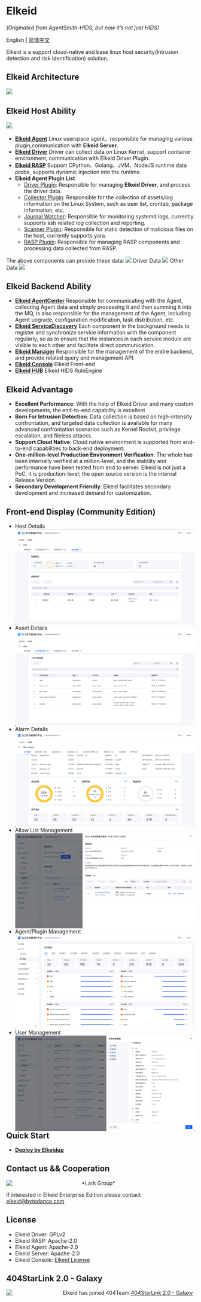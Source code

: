 # Elkeid

*(Originated from AgentSmith-HIDS, but now it’s not just HIDS)*

English | [简体中文](README-zh_CN.md)

Elkeid is a support cloud-native and base linux host security(Intrusion detection and risk identification) solution.

## Elkeid Architecture

<img src="server/docs/server.png"/>

##  Elkeid Host Ability
<img src="png/Ability_1.png"/>

* **[Elkeid Agent](agent)** Linux userspace agent，responsible for managing various plugin,communication with **Elkeid Server**.
* **[Elkeid Driver](driver)** Driver can collect data on Linux Kernel, support container environment, communication with Elkeid Driver Plugin.
* **[Elkeid RASP](rasp)** Support CPython、Golang、JVM、NodeJS runtime data probe, supports dynamic injection into the runtime.
* **Elkeid Agent Plugin List**
    * [Driver Plugin](https://github.com/bytedance/Elkeid/tree/main/plugins/driver): Responsible for managing **Elkeid Driver**, and process the driver data.
    * [Collector Plugin](https://github.com/bytedance/Elkeid/tree/main/plugins/collector): Responsible for the collection of assets/log information on the Linux System, such as user list, crontab, package information, etc.
    * [Journal Watcher](https://github.com/bytedance/Elkeid/tree/main/plugins/journal_watcher): Responsible for monitoring systemd logs, currently supports ssh related log collection and reporting.
    * [Scanner Plugin](https://github.com/bytedance/Elkeid/tree/main/plugins/scanner): Responsible for static detection of malicious files on the host, currently supports yara.
    * [RASP Plugin](https://github.com/bytedance/Elkeid/tree/main/rasp/plugin): Responsible for managing RASP components and processing data collected from RASP.


The above components can provide these data:
<img src="png/data_index.png"/>
Driver Data
<img src="png/data1.png"/>
Other Data
<img src="png/data2.png"/>


## Elkeid Backend Ability
* **[Elkeid AgentCenter](server/agent_center)** Responsible for communicating with the Agent, collecting Agent data and simply processing it and then summing it into the MQ, is also responsible for the management of the Agent, including Agent upgrade, configuration modification, task distribution, etc.
* **[Elkeid ServiceDiscovery](server/service_discovery)** Each component in the background needs to register and synchronize service information with the component regularly, so as to ensure that the instances in each service module are visible to each other and facilitate direct communication.
* **[Elkeid Manager](server/manager)** Responsible for the management of the entire backend, and provide related query and management API.
* **[Elkeid Console](server/web_console)** Elkeid Front-end
* **[Elkeid HUB](https://github.com/bytedance/Elkeid-HUB)** Elkeid HIDS RuleEngine

## Elkeid Advantage

* **Excellent Performance**: With the help of Elkeid Driver and many custom developments, the end-to-end capability is excellent
* **Born For Intrusion Detection**: Data collection is based on high-intensity confrontation, and targeted data collection is available for many advanced confrontation scenarios such as Kernel Rootkit, privilege escalation, and fileless attacks.
* **Support Cloud Native**: Cloud native environment is supported from end-to-end capabilities to back-end deployment.
* **One-million-level Production Environment Verification**: The whole has been internally verified at a million-level, and the stability and performance have been tested from end to server. Elkeid is not just a PoC, it is production-level; the open source version is the internal Release Version.
* **Secondary Development Friendly**: Elkeid facilitates secondary development and increased demand for customization.


## Front-end Display (Community Edition)
* Host Details
  <img src="png/console1.png" style="float:left;"/>
* Asset Details
  <img src="png/console2.png" style="float:left;"/>
* Alarm Details
  <img src="png/console3.png" style="float:left;"/>
* Allow List Management
  <img src="png/console6.png" style="float:left;"/>
* Agent/Plugin Management
  <img src="png/console4.png" style="float:left;"/>
* User Management
  <img src="png/console5.png" style="float:left;"/>

## Quick Start
* **[Deploy by Elkeidup](elkeidup/README.md)**

## Contact us && Cooperation

<img src="png/Lark.png" width="40%" style="float:left;"/>
*Lark Group*



If interested in Elkeid Enterprise Edition please contact elkeid@bytedance.com



## License
* Elkeid Driver: GPLv2
* Elkeid RASP: Apache-2.0
* Elkeid Agent: Apache-2.0
* Elkeid Server: Apache-2.0
* Elkeid Console: [Elkeid License](server/web_console/LICENSE)

## 404StarLink 2.0 - Galaxy
<img src="https://github.com/knownsec/404StarLink-Project/raw/master/logo.png" width="30%" style="float:left;"/>

Elkeid has joined 404Team [404StarLink 2.0 - Galaxy](https://github.com/knownsec/404StarLink2.0-Galaxy)
